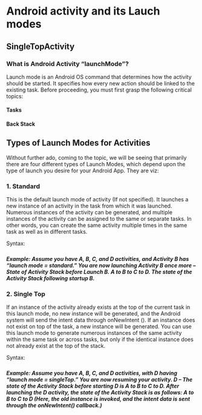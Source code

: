 # Android activity and its Lauch modes
## SingleTopActivity


### What is Android Activity “launchMode”?

Launch mode is an Android OS command that determines how the activity should be started. It specifies how every new action should be linked to the existing task. Before proceeding, you must first grasp the following critical topics:

#### Tasks
#### Back Stack
## Types of Launch Modes for Activities
Without further ado, coming to the topic, we will be seeing that primarily there are four different types of Launch Modes, which depend upon the type of launch you desire for your Android App. They are viz:

### 1. Standard

This is the default launch mode of activity (If not specified). It launches a new instance of an activity in the task from which it was launched. Numerous instances of the activity can be generated, and multiple instances of the activity can be assigned to the same or separate tasks. In other words, you can create the same activity multiple times in the same task as well as in different tasks.

Syntax: 

##### <activity android:launchMode=”standard” />
##### Example: Assume you have A, B, C, and D activities, and Activity B has “launch mode = standard.” You are now launching Activity B once more – State of Activity Stack before Launch B. A to B to C to D. The state of the Activity Stack following startup B.
 

### 2. Single Top

If an instance of the activity already exists at the top of the current task in this launch mode, no new instance will be generated, and the Android system will send the intent data through onNewIntent (). If an instance does not exist on top of the task, a new instance will be generated. You can use this launch mode to generate numerous instances of the same activity within the same task or across tasks, but only if the identical instance does not already exist at the top of the stack.

Syntax:

##### <activity android:launchMode=”singleTop” />

##### Example: Assume you have A, B, C, and D activities, with D having “launch mode = singleTop.” You are now resuming your activity. D – The state of the Activity Stack before starting D is A to B to C to D. After launching the D activity, the state of the Activity Stack is as follows: A to B to C to D (Here, the old instance is invoked, and the intent data is sent through the onNewIntent() callback.)
